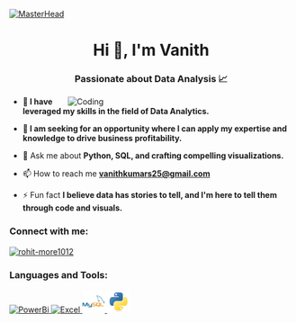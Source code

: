 [![MasterHead](https://firebasestorage.googleapis.com/v0/b/flexi-coding.appspot.com/o/dempgi7-520f8d5f-63d4-4453-8822-dbc149ae27f8.gif?alt=media&token=91c0c7b2-93c3-4029-b011-1a8703c5730d)](https://vanithkumars25.github.io/)
<h1 align="center">Hi 👋, I'm Vanith</h1>
<h3 align="center">Passionate about Data Analysis 📈</h3>
<img align="right" alt="Coding" width="400" src="https://www.aalpha.net/wp-content/uploads/2019/10/data-science-giphy.gif">

<!-- <p align="left"> <img src="https://komarev.com/ghpvc/?username=Vanithkumars25&label=Profile%20views&color=0e75b6&style=flat" alt="Vanithkumars25" /> </p> -->

- **🌱 I have leveraged my skills in the field of Data Analytics.**

- **👯 I am seeking for an opportunity where I can apply my expertise and knowledge to drive business profitability.**

- 💬 Ask me about **Python, SQL, and crafting compelling visualizations.**

- 📫 How to reach me **vanithkumars25@gmail.com**

- ⚡ Fun fact **I believe data has stories to tell, and I'm here to tell them through code and visuals.**

<h3 align="left">Connect with me:</h3>
<p align="left">
<a href="https://www.linkedin.com/in/vanithkumars25/" target="blank"><img align="center" src="https://raw.githubusercontent.com/rahuldkjain/github-profile-readme-generator/master/src/images/icons/Social/linked-in-alt.svg" alt="rohit-more1012" height="30" width="40" /></a>
<!-- <a href="https://instagram.com/rohit.more____1012" target="blank"><img align="center" src="https://raw.githubusercontent.com/rahuldkjain/github-profile-readme-generator/master/src/images/icons/Social/instagram.svg" alt="rohit.more____1012" height="30" width="40" /></a> -->
</p>

<h3 align="left">Languages and Tools:</h3>
<p align="left"> <a href="https://powerbi.microsoft.com/en-au/" target="_blank" rel="noreferrer"> <img src="https://logos-world.net/wp-content/uploads/2022/02/Microsoft-Power-BI-Symbol.png" alt="PowerBi" width="40" height="40"/> </a>
  <a href="https://www.microsoft.com/en-in/microsoft-365/excel" target="_blank" rel="noreferrer"> <img src="https://cdn1.iconfinder.com/data/icons/famous-brand-apps/100/_-04-512.png" alt="Excel" width="40" height="40"/> </a>
  <a href="https://www.mysql.com/" target="_blank" rel="noreferrer"> <img src="https://raw.githubusercontent.com/devicons/devicon/master/icons/mysql/mysql-original-wordmark.svg" alt="mysql" width="40" height="40"/> </a>
  <a href="https://www.python.org" target="_blank" rel="noreferrer"> <img src="https://raw.githubusercontent.com/devicons/devicon/master/icons/python/python-original.svg" alt="python" width="40" height="40"/> </a>
  <!-- <a align="left"> <a href="https://www.cprogramming.com/" target="_blank" rel="noreferrer"> <img src="https://raw.githubusercontent.com/devicons/devicon/master/icons/c/c-original.svg" alt="c" width="40" height="40"/> </a> 
  <a href="https://www.w3schools.com/cpp/" target="_blank" rel="noreferrer"> <img src="https://raw.githubusercontent.com/devicons/devicon/master/icons/cplusplus/cplusplus-original.svg" alt="cplusplus" width="40" height="40"/> </a> </p> -->
